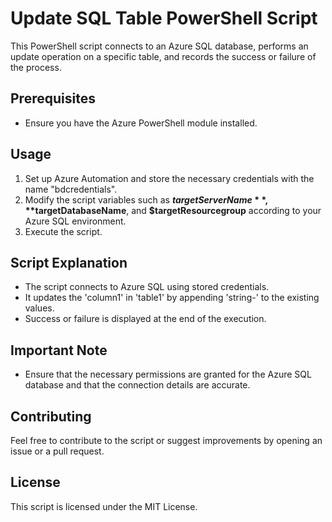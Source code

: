 # Update SQL Table PowerShell Script
This PowerShell script connects to an Azure SQL database, performs an update operation on a specific table, and records the success or failure of the process.

## Prerequisites
* Ensure you have the Azure PowerShell module installed.

## Usage
1. Set up Azure Automation and store the necessary credentials with the name "bdcredentials".
2. Modify the script variables such as **$targetServerName**, **$targetDatabaseName**, and **$targetResourcegroup** according to your Azure SQL environment.
3. Execute the script.

## Script Explanation
* The script connects to Azure SQL using stored credentials.
* It updates the 'column1' in 'table1' by appending 'string-' to the existing values.
* Success or failure is displayed at the end of the execution.

## Important Note
* Ensure that the necessary permissions are granted for the Azure SQL database and that the connection details are accurate.

## Contributing
Feel free to contribute to the script or suggest improvements by opening an issue or a pull request.

## License
This script is licensed under the MIT License.
